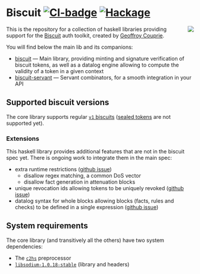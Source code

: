 # Biscuit [![CI-badge][CI-badge]][CI-url] [![Hackage][hackage]][hackage-url]

<img src="https://raw.githubusercontent.com/divarvel/biscuit-haskell/main/assets/biscuit-logo.png" align=right>

This is the repository for a collection of haskell libraries providing support for the [Biscuit][biscuit] auth toolkit, created by [Geoffroy Couprie][gcouprie].

You will find below the main lib and its companions:

* [biscuit](./biscuit/) — Main library, providing minting and signature verification of biscuit tokens, as well as a datalog engine allowing to compute the validity of a token in a given context
* [biscuit-servant](./biscuit-servant) — Servant combinators, for a smooth integration in your API

## Supported biscuit versions

The core library supports regular [`v1` biscuits][v1spec] ([sealed tokens][v1sealedspec] are not supported yet).

### Extensions

This haskell library provides additional features that are not in the biscuit spec yet. There is ongoing work to integrate them in the main spec:

- extra runtime restrictions ([github issue](https://github.com/CleverCloud/biscuit/issues/69))
  - disallow regex matching, a common DoS vector
  - disallow fact generation in attenuation blocks
- unique revocation ids allowing tokens to be uniquely revoked ([github issue](https://github.com/CleverCloud/biscuit/issues/68))
- datalog syntax for whole blocks allowing blocks (facts, rules and checks) to be defined in a single expression ([github issue](https://github.com/CleverCloud/biscuit/issues/70))

## System requirements

The core library (and transitively all the others) have two system dependencies:

- The [`c2hs`](https://hackage.haskell.org/package/c2hs) preprocessor
- [`libsodium-1.0.18-stable`](https://download.libsodium.org/libsodium/releases/) (library and headers)

[CI-badge]: https://img.shields.io/github/workflow/status/Divarvel/biscuit-haskell/CI?style=flat-square
[CI-url]: https://github.com/Divarvel/biscuit-haskell/actions
[Hackage]: https://img.shields.io/hackage/v/biscuit-haskell?color=purple&style=flat-square
[hackage-url]: https://hackage.haskell.org/package/biscuit-haskell
[gcouprie]: https://github.com/geal
[biscuit]: https://www.clever-cloud.com/blog/engineering/2021/04/12/introduction-to-biscuit/
[v1spec]: https://github.com/CleverCloud/biscuit/blob/master/SPECIFICATIONS.md#version-1
[v1sealedspec]: https://github.com/CleverCloud/biscuit/blob/master/SPECIFICATIONS.md#sealed-tokens
